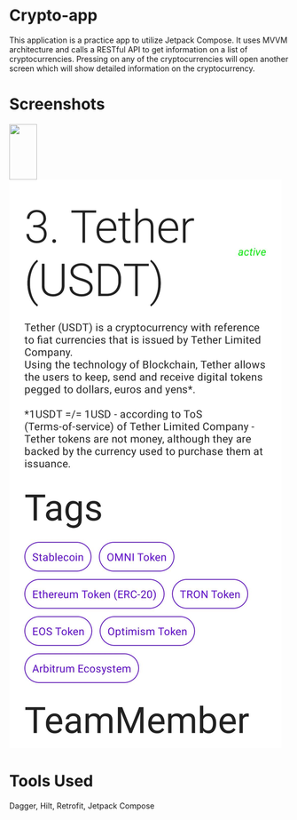 # Crypto-app

This application is a practice app to utilize Jetpack Compose. It uses MVVM architecture and calls a RESTful API to get information on a list of cryptocurrencies. Pressing on any of the cryptocurrencies will open another screen which will show detailed information on the cryptocurrency.


# Screenshots
<a href="url"><img src="[http://url.to/image.png](https://github.com/abdulmoeed11/Crypto-app/blob/main/crypto-2.jpg?raw=true)" align="left" height="100" width="50" ></a>
![alt text](https://github.com/abdulmoeed11/Crypto-app/blob/main/crypto-2.jpg?raw=true)


# Tools Used
Dagger, Hilt, Retrofit, Jetpack Compose
